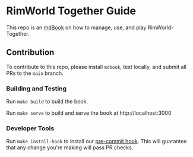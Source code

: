 # RimWorld Together Guide

This repo is an [mdBook](https://github.com/rust-lang/mdBook) on how to manage, use, and play RimWorld-Together.

## Contribution

To contribute to this repo, please install `mdbook`, test locally, and submit all PRs to the `main` branch.

### Building and Testing

Run `make build` to build the book. 

Run `make serve` to build and serve the book at http://localhost:3000

### Developer Tools

Run `make install-hook` to install our [pre-commit hook](https://git-scm.com/book/en/v2/Customizing-Git-Git-Hooks). This will guarantee that any change you're making will pass PR checks.
